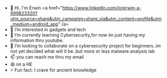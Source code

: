 - 👋 Hi, I'm Erwin
<a href="https://www.linkedin.com/in/erwin-a-999823320?utm_source=share&utm_campaign=share_via&utm_content=profile&utm_medium=android_app" /a>
- 👀 I’m interested in gadgets and tech
- 🌱 I’m currently learning Cybersecurity,for now im just having my information thru youtube. 
- 💞️ I’m looking to collaborate on a cybersecurity project for beginners..im not yet decided what will it be..but more or less malware analysis lab
- 📫 you can reach me thru my email
- 😄 im a HE
- ⚡ Fun fact: I crave for ancient knowledge

<!---
wheng68-coder/wheng68-coder is a ✨ special ✨ repository because its `README.md` (this file) appears on your GitHub profile.
You can click the Preview link to take a look at your changes.
--->
